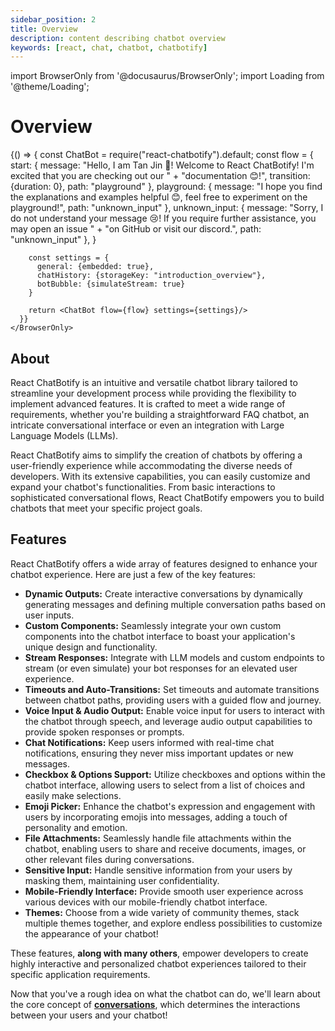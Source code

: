 ```yaml
---
sidebar_position: 2
title: Overview
description: content describing chatbot overview
keywords: [react, chat, chatbot, chatbotify]
---
```


import BrowserOnly from '@docusaurus/BrowserOnly';
import Loading from '@theme/Loading';

# Overview

<div style={{display: "flex", justifyContent: "center"}}>
    <BrowserOnly>
      {() => {
        const ChatBot = require("react-chatbotify").default;
        const flow = {
          start: {
            message: "Hello, I am Tan Jin 👋! Welcome to React ChatBotify! I'm excited that you are checking out our " +
              "documentation 😊!",
            transition: {duration: 0},
            path: "playground"
          },
          playground: {
            message: "I hope you find the explanations and examples helpful 😊, feel free to experiment on the playground!",
            path: "unknown_input"
          },
          unknown_input: {
            message: "Sorry, I do not understand your message 😢! If you require further assistance, you may open an issue " +
              "on GitHub or visit our discord.",
            path: "unknown_input"
          },
        }

        const settings = {
          general: {embedded: true},
          chatHistory: {storageKey: "introduction_overview"},
          botBubble: {simulateStream: true}
        }

        return <ChatBot flow={flow} settings={settings}/>
      }}
    </BrowserOnly>
</div>

## About

React ChatBotify is an intuitive and versatile chatbot library tailored to streamline your development process while providing the flexibility to implement advanced features. It is crafted to meet a wide range of requirements, whether you're building a straightforward FAQ chatbot, an intricate conversational interface or even an integration with Large Language Models (LLMs).

React ChatBotify aims to simplify the creation of chatbots by offering a user-friendly experience while accommodating the diverse needs of developers. With its extensive capabilities, you can easily customize and expand your chatbot's functionalities. From basic interactions to sophisticated conversational flows, React ChatBotify empowers you to build chatbots that meet your specific project goals.

## Features

React ChatBotify offers a wide array of features designed to enhance your chatbot experience. Here are just a few of the key features:

- **Dynamic Outputs:** Create interactive conversations by dynamically generating messages and defining multiple conversation paths based on user inputs.
- **Custom Components:** Seamlessly integrate your own custom components into the chatbot interface to boast your application's unique design and functionality.
- **Stream Responses:** Integrate with LLM models and custom endpoints to stream (or even simulate) your bot responses for an elevated user experience.
- **Timeouts and Auto-Transitions:** Set timeouts and automate transitions between chatbot paths, providing users with a guided flow and journey.
- **Voice Input & Audio Output:** Enable voice input for users to interact with the chatbot through speech, and leverage audio output capabilities to provide spoken responses or prompts.
- **Chat Notifications:** Keep users informed with real-time chat notifications, ensuring they never miss important updates or new messages.
- **Checkbox & Options Support:** Utilize checkboxes and options within the chatbot interface, allowing users to select from a list of choices and easily make selections.
- **Emoji Picker:** Enhance the chatbot's expression and engagement with users by incorporating emojis into messages, adding a touch of personality and emotion.
- **File Attachments:** Seamlessly handle file attachments within the chatbot, enabling users to share and receive documents, images, or other relevant files during conversations.
- **Sensitive Input:** Handle sensitive information from your users by masking them, maintaining user confidentiality.
- **Mobile-Friendly Interface:** Provide smooth user experience across various devices with our mobile-friendly chatbot interface.
- **Themes:** Choose from a wide variety of community themes, stack multiple themes together, and explore endless possibilities to customize the appearance of your chatbot!

These features, **along with many others**, empower developers to create highly interactive and personalized chatbot experiences tailored to their specific application requirements.

Now that you've a rough idea on what the chatbot can do, we'll learn about the core concept of [**conversations**](/docs/concepts/conversations), which determines the interactions between your users and your chatbot!